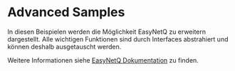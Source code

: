 # Advanced Samples

In diesen Beispielen werden die Möglichkeit EasyNetQ zu erweitern dargestellt.
Alle wichtigen Funktionen sind durch Interfaces abstrahiert und können deshalb ausgetauscht werden.

Weitere Informationen siehe <a href="https://github.com/EasyNetQ/EasyNetQ/wiki/Replacing-EasyNetQ-Components" target="_blank"> EasyNetQ  Dokumentation</a> zu finden.